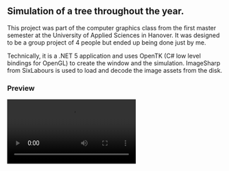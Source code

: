 ## Simulation of a tree throughout the year.

This project was part of the computer graphics class from the first master
semester at the University of Applied Sciences in Hanover. It was designed to
be a group project of 4 people but ended up being done just by me.

Technically, it is a .NET 5 application and uses OpenTK (C# low level bindings
for OpenGL) to create the window and the simulation. ImageSharp from SixLabours
is used to load and decode the image assets from the disk.

### Preview

![](resources/showcase.m4v)
